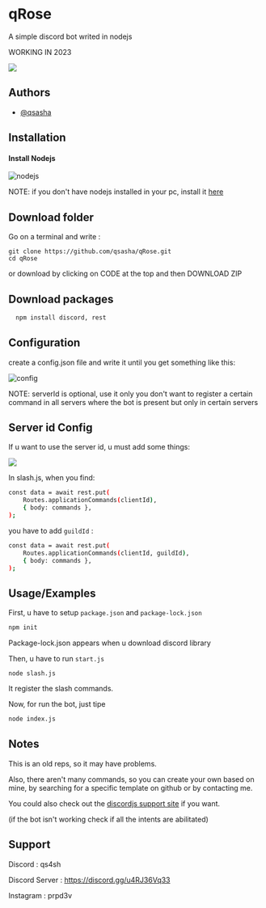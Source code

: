 # qRose

A simple discord bot writed in nodejs

WORKING IN 2023

![](https://cdn.discordapp.com/attachments/1142847161487335535/1143185682274201772/image.png)


## Authors

- [@qsasha](https://www.github.com/qsasha)


## Installation

#### Install Nodejs



![nodejs]([https://www.google.com/imgres?imgurl=https%3A%2F%2Fcdn4.iconfinder.com%2Fdata%2Ficons%2Flogos-3%2F454%2Fnodejs-new-pantone-white-512.png&tbnid=dtcbBxs7Z9UQPM&vet=12ahUKEwjWkdjh9-2AAxVKhqQKHSCRBNkQMyg5egUIARDMAQ..i&imgrefurl=https%3A%2F%2Fwww.iconfinder.com%2Ficons%2F1012817%2Fcode_development_logo_nodejs_icon&docid=NQDD4VW5Oq6Y9M&w=512&h=512&q=nodejs%20download&ved=2ahUKEwjWkdjh9-2AAxVKhqQKHSCRBNkQMyg5egUIARDMAQ](https://www.google.com/imgres?imgurl=https%3A%2F%2Fbanner2.cleanpng.com%2F20180920%2Frvp%2Fkisspng-javascript-node-js-computer-icons-logo-application-prog-nodejs-svg-png-icon-free-download-437-44-5ba3cfbcdba2b6.0741288815374622048996.jpg&tbnid=RrJIu4Bht8w4pM&vet=12ahUKEwjWkdjh9-2AAxVKhqQKHSCRBNkQMyhXegUIARCPAg..i&imgrefurl=https%3A%2F%2Fit.cleanpng.com%2Fpng-nntit5%2F&docid=eCfey6P_3VXZRM&w=900&h=1000&q=nodejs%20download&ved=2ahUKEwjWkdjh9-2AAxVKhqQKHSCRBNkQMyhXegUIARCPAg))

NOTE: if you don't have nodejs installed in your pc, install it [here](https://nodejs.org)

## Download folder

Go on a terminal and write :

```
git clone https://github.com/qsasha/qRose.git
cd qRose
```
or download by clicking on CODE at the top and then DOWNLOAD ZIP

## Download packages

```bash
  npm install discord, rest
```
    
## Configuration 

create a config.json file and write it until you get something like this:



![config](https://cdn.discordapp.com/attachments/1142847161487335535/1143175668008484914/image.png)

NOTE: serverId is optional, use it only you don't want to register a certain command in all servers where the bot is present but only in certain servers

## Server id Config
If u want to use the server id, u must add some things:

![](https://cdn.discordapp.com/attachments/1142847161487335535/1143176829394497626/image.png)

In slash.js, when you find:

```bash
const data = await rest.put(
	Routes.applicationCommands(clientId),
	{ body: commands },
);
```
you have to add `guildId` :

```bash
const data = await rest.put(
	Routes.applicationCommands(clientId, guildId),
	{ body: commands },
);
```

## Usage/Examples

First, u have to setup `package.json` and `package-lock.json`

```javascript
npm init
```
Package-lock.json appears when u download discord library

Then, u have to run `start.js`

```
node slash.js
```
It register the slash commands.

Now, for run the bot, just tipe 

```bash
node index.js
```


## Notes
This is an old reps, so it may have problems.

Also, there aren't many commands, so you can create your own based on mine, by searching for a specific template on github or by contacting me.

You could also check out the [discordjs support site](https://discordjs.guide/) if you want.

(if the bot isn't working check if all the intents are abilitated)
## Support

Discord : qs4sh

Discord Server : https://discord.gg/u4RJ36Vq33

Instagram : prpd3v
